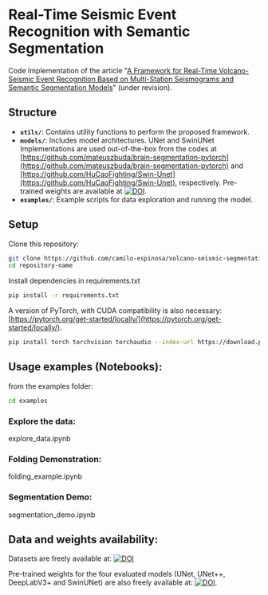 
# Real-Time Seismic Event Recognition with Semantic Segmentation


Code Implementation of the article "[A Framework for Real-Time Volcano-Seismic Event Recognition Based on Multi-Station Seismograms and Semantic Segmentation Models](link-to-paper)" (under revision).

## Structure
- **`utils/`**: Contains utility functions to perform the proposed framework.
- **`models/`**: Includes model architectures. UNet and SwinUNet Implementations are used out-of-the-box from the codes at [https://github.com/mateuszbuda/brain-segmentation-pytorch](https://github.com/mateuszbuda/brain-segmentation-pytorch) and [https://github.com/HuCaoFighting/Swin-Unet](https://github.com/HuCaoFighting/Swin-Unet), respectively. Pre-trained weights are available at [![DOI](https://zenodo.org/badge/DOI/10.5281/zenodo.13902232.svg)](https://doi.org/10.5281/zenodo.13902232).
- **`examples/`**: Example scripts for data exploration and running the model.


## Setup
Clone this repository:
```bash
git clone https://github.com/camilo-espinosa/volcano-seismic-segmentation.git
cd repository-name
```
Install dependencies in requirements.txt

```bash
pip install -r requirements.txt
```
A version of PyTorch, with CUDA compatibility is also necessary: [https://pytorch.org/get-started/locally/](https://pytorch.org/get-started/locally/).

```bash
pip install torch torchvision torchaudio --index-url https://download.pytorch.org/whl/cu124
```

## Usage examples (Notebooks):

from the examples folder:
```bash
cd examples
```
### Explore the data: 
explore_data.ipynb

### Folding Demonstration: 
folding_example.ipynb

### Segmentation Demo:
segmentation_demo.ipynb

## Data and weights availability:
Datasets are freely available at: 
[![DOI](https://zenodo.org/badge/DOI/10.5281/zenodo.13901244.svg)](https://doi.org/10.5281/zenodo.13901244)

Pre-trained weights for the four evaluated models (UNet, UNet++, DeepLabV3+ and SwinUNet) are also freely available at: 
[![DOI](https://zenodo.org/badge/DOI/10.5281/zenodo.13902232.svg)](https://doi.org/10.5281/zenodo.13902232).

